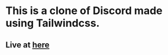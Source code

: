 # This is a clone of Discord made using Tailwindcss.

## Live at <a href="https://discord-dummy.netlify.app/" target = "_blank">here</a>